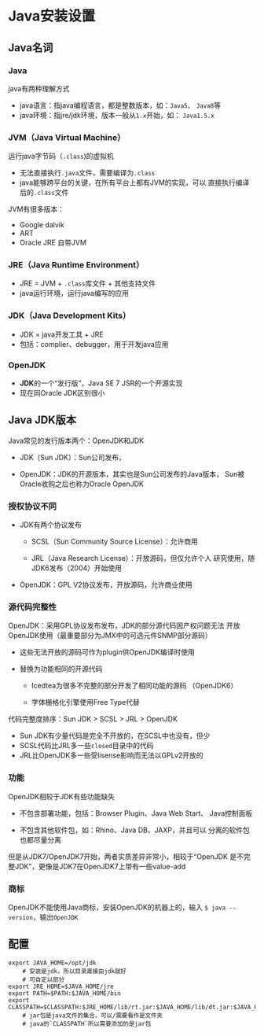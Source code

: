 #	Java安装设置

##	Java名词

###	Java

java有两种理解方式

-	java语言：指java编程语言，都是整数版本，如：`Java5`、
	`Java8`等
-	java环境：指jre/jdk环境，版本一般从`1.x`开始，如：
	`Java1.5.x`

###	JVM（Java Virtual Machine）

运行java字节码（`.class`)的虚拟机

-	无法直接执行`.java`文件，需要编译为`.class`
-	java能够跨平台的关键，在所有平台上都有JVM的实现，可以
	直接执行编译后的`.class`文件

JVM有很多版本：

-	Google dalvik
-	ART
-	Oracle JRE 自带JVM

###	JRE（Java Runtime Environment）

-	JRE = JVM + `.class`库文件 + 其他支持文件
-	java运行环境，运行java编写的应用

###	JDK（Java Development Kits）

-	JDK = java开发工具 + JRE
-	包括：complier、debugger，用于开发java应用

###	OpenJDK

-	**JDK**的一个“发行版”，Java SE 7 JSR的一个开源实现
-	现在同Oracle JDK区别很小

##	Java JDK版本

Java常见的发行版本两个：OpenJDK和JDK

-	JDK（Sun JDK）：Sun公司发布，

-	OpenJDK：JDK的开源版本，其实也是Sun公司发布的Java版本，
	Sun被Oracle收购之后也称为Oracle OpenJDK

###	授权协议不同

-	JDK有两个协议发布

	-	SCSL（Sun Community Source License）：允许商用

	-	JRL（Java Research License）：开放源码，但仅允许个人
		研究使用，随JDK6发布（2004）开始使用

-	OpenJDK：GPL V2协议发布，开放源码，允许商业使用


###	源代码完整性

OpenJDK：采用GPL协议发布发布，JDK的部分源代码因产权问题无法
开放OpenJDK使用（最重要部分为JMX中的可选元件SNMP部分源码）

-	这些无法开放的源码可作为plugin供OpenJDK编译时使用

-	替换为功能相同的开源代码

	-	Icedtea为很多不完整的部分开发了相同功能的源码
		（OpenJDK6）

	-	字体栅格化引擎使用Free Type代替

代码完整度排序：Sun JDK > SCSL > JRL > OpenJDK

-	Sun JDK有少量代码是完全不开放的，在SCSL中也没有，但少
-	SCSL代码比JRL多一些`closed`目录中的代码
-	JRL比OpenJDK多一些受lisense影响而无法以GPLv2开放的

###	功能

OpenJDK相较于JDK有些功能缺失

-	不包含部署功能，包括：Browser Plugin、Java Web Start、
	Java控制面板

-	不包含其他软件包，如：Rhino、Java DB、JAXP，并且可以
	分离的软件包也都尽量分离

但是从JDK7/OpenJDK7开始，两者实质差异非常小，相较于“OpenJDK
是不完整JDK”，更像是JDK7在OpenJDK7上带有一些value-add

###	商标

OpenJDK不能使用Java商标，安装OpenJDK的机器上的，输入
`$ java --version`，输出`OpenJDK`

##	配置

```shell
export JAVA_HOME=/opt/jdk
	# 安装是jdk，所以目录直接由jdk就好
	# 可自定以部分
export JRE_HOME=$JAVA_HOME/jre
export PATH=$PATH:$JAVA_HOME/bin
export CLASSPATH=$CLASSPATH:$JRE_HOME/lib/rt.jar:$JAVA_HOME/lib/dt.jar:$JAVA_HOME/lib/tools.jar
	# jar包是java文件的集合，可以/需要看作是文件夹
	# java的`CLASSPATH`所以需要添加的是jar包
```


